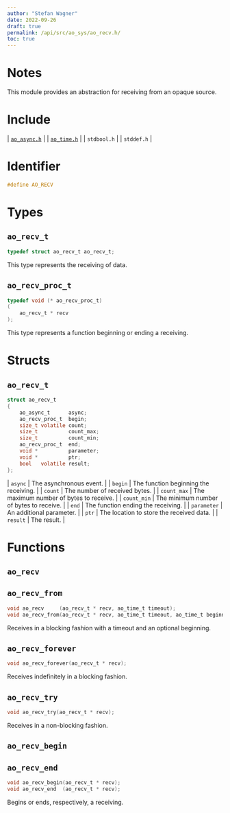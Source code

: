 ```yaml
---
author: "Stefan Wagner"
date: 2022-09-26
draft: true
permalink: /api/src/ao_sys/ao_recv.h/
toc: true
---
```


# Notes

This module provides an abstraction for receiving from an opaque source.

# Include

| [`ao_async.h`](ao_async.h.md) |
| [`ao_time.h`](ao_time.h.md) |
| `stdbool.h` |
| `stddef.h` |

# Identifier

```c
#define AO_RECV
```

# Types

## `ao_recv_t`

```c
typedef struct ao_recv_t ao_recv_t;
```

This type represents the receiving of data.

## `ao_recv_proc_t`

```c
typedef void (* ao_recv_proc_t)
(
    ao_recv_t * recv
);
```

This type represents a function beginning or ending a receiving.

# Structs

## `ao_recv_t`

```c
struct ao_recv_t
{
    ao_async_t      async;
    ao_recv_proc_t  begin;
    size_t volatile count;
    size_t          count_max;
    size_t          count_min;
    ao_recv_proc_t  end;
    void *          parameter;
    void *          ptr;
    bool   volatile result;
};
```

| `async` | The asynchronous event. |
| `begin` | The function beginning the receiving. |
| `count` | The number of received bytes. |
| `count_max` | The maximum number of bytes to receive. |
| `count_min` | The minimum number of bytes to receive. |
| `end` | The function ending the receiving. |
| `parameter` | An additional parameter. |
| `ptr` | The location to store the received data. |
| `result` | The result. |

# Functions

## `ao_recv`
## `ao_recv_from`

```c
void ao_recv     (ao_recv_t * recv, ao_time_t timeout);
void ao_recv_from(ao_recv_t * recv, ao_time_t timeout, ao_time_t beginning);
```

Receives in a blocking fashion with a timeout and an optional beginning.

## `ao_recv_forever`

```c
void ao_recv_forever(ao_recv_t * recv);
```

Receives indefinitely in a blocking fashion.

## `ao_recv_try`

```c
void ao_recv_try(ao_recv_t * recv);
```

Receives in a non-blocking fashion.

## `ao_recv_begin`
## `ao_recv_end`

```c
void ao_recv_begin(ao_recv_t * recv);
void ao_recv_end  (ao_recv_t * recv);
```

Begins or ends, respectively, a receiving.
